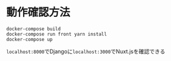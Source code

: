 # 動作確認方法
```
docker-compose build
docker-compose run front yarn install 
docker-compose up
```
`localhost:8000`でDjangoに`localhost:3000`でNuxt.jsを確認できる

